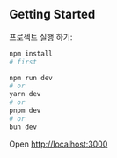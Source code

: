 ## Getting Started

프로젝트 실행 하기:

```bash
npm install
# first

npm run dev
# or
yarn dev
# or
pnpm dev
# or
bun dev
```

Open [http://localhost:3000](http://localhost:3000)